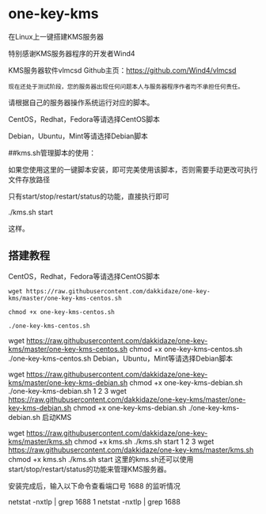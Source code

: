 # one-key-kms
在Linux上一键搭建KMS服务器

特别感谢KMS服务器程序的开发者Wind4


KMS服务器软件vlmcsd Github主页：https://github.com/Wind4/vlmcsd

`现在还处于测试阶段，您的服务器出现任何问题本人与服务器程序作者均不承担任何责任。`

请根据自己的服务器操作系统运行对应的脚本。

CentOS，Redhat，Fedora等请选择CentOS脚本

Debian，Ubuntu，Mint等请选择Debian脚本

##kms.sh管理脚本的使用：

如果您使用这里的一键脚本安装，即可完美使用该脚本，否则需要手动更改可执行文件存放路径

只有start/stop/restart/status的功能，直接执行即可

./kms.sh start

这样。


<h2 id="搭建教程">搭建教程</h2>

<p>CentOS，Redhat，Fedora等请选择CentOS脚本</p>

```
wget https://raw.githubusercontent.com/dakkidaze/one-key-kms/master/one-key-kms-centos.sh

chmod +x one-key-kms-centos.sh

./one-key-kms-centos.sh
```

wget https://raw.githubusercontent.com/dakkidaze/one-key-kms/master/one-key-kms-centos.sh
chmod +x one-key-kms-centos.sh
./one-key-kms-centos.sh
Debian，Ubuntu，Mint等请选择Debian脚本

wget https://raw.githubusercontent.com/dakkidaze/one-key-kms/master/one-key-kms-debian.sh
chmod +x one-key-kms-debian.sh
./one-key-kms-debian.sh
1
2
3
wget https://raw.githubusercontent.com/dakkidaze/one-key-kms/master/one-key-kms-debian.sh
chmod +x one-key-kms-debian.sh
./one-key-kms-debian.sh
启动KMS

wget https://raw.githubusercontent.com/dakkidaze/one-key-kms/master/kms.sh
chmod +x kms.sh
./kms.sh start
1
2
3
wget https://raw.githubusercontent.com/dakkidaze/one-key-kms/master/kms.sh
chmod +x kms.sh
./kms.sh start
这里的kms.sh还可以使用 start/stop/restart/status的功能来管理KMS服务器。

安装完成后，输入以下命令查看端口号 1688 的监听情况

netstat -nxtlp | grep 1688
1
netstat -nxtlp | grep 1688
